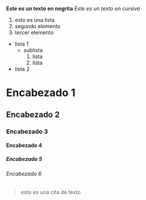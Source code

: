 **Este es un texto en negrita**
*Este es un texto en cursiva*
1. esto es una lista
2. segundo elemento
3. tercer elemento
* lista 1
  * sublista
    1. lista
    2. lista
* lista 2
# Encabezado 1
## Encabezado 2
### Encabezado 3
#### Encabezado 4
##### Encabezado 5
###### Encabezado 6
> esto es una cita de texto

